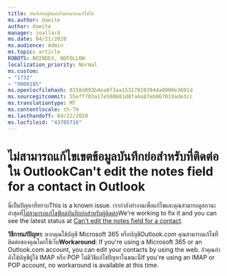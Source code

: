 ```yaml
---
title: บันทึกย่อผู้ติดต่อไม่สามารถแก้ไขได้
ms.author: daeite
author: daeite
manager: joallard
ms.date: 04/21/2020
ms.audience: Admin
ms.topic: article
ROBOTS: NOINDEX, NOFOLLOW
localization_priority: Normal
ms.custom:
- "1732"
- "9000185"
ms.openlocfilehash: 0158d093b4ea8f3aa153178103944a0900e3691d
ms.sourcegitcommit: 55eff703a17e500681d8fa6a87eb067019ade3cc
ms.translationtype: MT
ms.contentlocale: th-TH
ms.lasthandoff: 04/22/2020
ms.locfileid: "43705716"
---
```

# <a name="cant-edit-the-notes-field-for-a-contact-in-outlook"></a><span data-ttu-id="14d40-102">ไม่สามารถแก้ไขเขตข้อมูลบันทึกย่อสําหรับที่ติดต่อใน Outlook</span><span class="sxs-lookup"><span data-stu-id="14d40-102">Can't edit the notes field for a contact in Outlook</span></span>

<span data-ttu-id="14d40-103">นี่เป็นปัญหาที่ทราบ</span><span class="sxs-lookup"><span data-stu-id="14d40-103">This is a known issue.</span></span> <span data-ttu-id="14d40-104">เรากําลังทํางานเพื่อแก้ไขและคุณสามารถดูสถานะล่าสุดที่[ไม่สามารถแก้ไขฟิลด์บันทึกย่อสําหรับผู้ติดต่อ](https://support.office.com/article/fb8394ce-04ce-48b5-bae4-be46f77f10fe)</span><span class="sxs-lookup"><span data-stu-id="14d40-104">We're working to fix it and you can see the latest status at [Can't edit the notes field for a contact](https://support.office.com/article/fb8394ce-04ce-48b5-bae4-be46f77f10fe).</span></span>

<span data-ttu-id="14d40-105">**วิธีการแก้ปัญหา**: หากคุณใช้บัญชี Microsoft 365 หรือบัญชีOutlook.com คุณสามารถแก้ไขที่ติดต่อของคุณโดยใช้เว็บ</span><span class="sxs-lookup"><span data-stu-id="14d40-105">**Workaround**: If you're using a Microsoft 365 or an Outlook.com account, you can edit your contacts by using the web.</span></span> <span data-ttu-id="14d40-106">ถ้าคุณกําลังใช้บัญชีผู้ใช้ IMAP หรือ POP ไม่มีวิธีแก้ไขปัญหาในขณะนี้</span><span class="sxs-lookup"><span data-stu-id="14d40-106">If you're using an IMAP or POP account, no workaround is available at this time.</span></span>